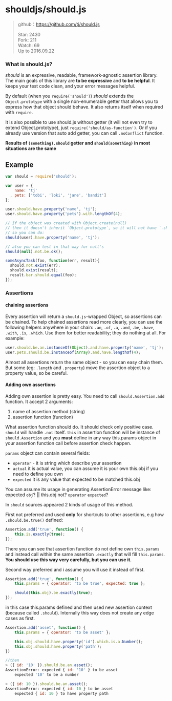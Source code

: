 # shouldjs/should.js

> github：https://github.com/tj/should.js    
> 
> Star: 2430  
> Fork: 211  
> Watch: 69    
> Up to 2016.09.22


### What is should.js?

_should_ is an expressive, readable, framework-agnostic assertion library. The main goals of this library are __to be expressive__ and __to be helpful__. It keeps your test code clean, and your error messages helpful.

By default (when you `require('should')`) _should_ extends the `Object.prototype` with a single non-enumerable getter that allows you to express how that object should behave. It also returns itself when required with `require`.

It is also possible to use should.js without getter (it will not even try to extend Object.prototype), just `require('should/as-function')`. Or if you already use version that auto add getter, you can call `.noConflict` function.

**Results of `(something).should` getter and `should(something)` in most situations are the same**

## Example
```javascript
var should = require('should');

var user = {
    name: 'tj'
  , pets: ['tobi', 'loki', 'jane', 'bandit']
};

user.should.have.property('name', 'tj');
user.should.have.property('pets').with.lengthOf(4);

// If the object was created with Object.create(null)
// then it doesn't inherit `Object.prototype`, so it will not have `.should` getter
// so you can do:
should(user).have.property('name', 'tj');

// also you can test in that way for null's
should(null).not.be.ok();

someAsyncTask(foo, function(err, result){
  should.not.exist(err);
  should.exist(result);
  result.bar.should.equal(foo);
});
```

### Assertions
#### chaining assertions

Every assertion will return a `should.js`-wrapped Object, so assertions can be chained.
To help chained assertions read more clearly, you can use the following helpers anywhere in your chain: `.an`, `.of`, `.a`, `.and`, `.be`, `.have`, `.with`, `.is`, `.which`. Use them for better readability; they do nothing at all.
For example:
```js
user.should.be.an.instanceOf(Object).and.have.property('name', 'tj');
user.pets.should.be.instanceof(Array).and.have.lengthOf(4);
```
Almost all assertions return the same object - so you can easy chain them. But some (eg: `.length` and `.property`) move the assertion object to a property value, so be careful.

#### Adding own assertions

Adding own assertion is pretty easy. You need to call `should.Assertion.add` function. It accept 2 arguments:

1. name of assertion method (string)
2. assertion function (function)

What assertion function should do. It should check only positive case. `should` will handle `.not` itself.
`this` in assertion function will be instance of `should.Assertion` and you **must** define in any way this.params object
 in your assertion function call before assertion check happen.

`params` object can contain several fields:

- `operator` - it is string which describe your assertion
- `actual` it is actual value, you can assume it is your own this.obj if you need to define you own
- `expected` it is any value that expected to be matched this.obj

You can assume its usage in generating AssertionError message like: expected `obj`? || this.obj not? `operator` `expected`?

In `should` sources appeared 2 kinds of usage of this method.

First not preferred and used **only** for shortcuts to other assertions, e.g how `.should.be.true()` defined:

```javascript
Assertion.add('true', function() {
    this.is.exactly(true);
});
```
There you can see that assertion function do not define own `this.params` and instead call within the same assertion `.exactly`
that will fill `this.params`. **You should use this way very carefully, but you can use it**.

Second way preferred and i assume you will use it instead of first.

```javascript
Assertion.add('true', function() {
    this.params = { operator: 'to be true', expected: true };

    should(this.obj).be.exactly(true);
});
```
in this case this.params defined and then used new assertion context (because called `.should`). Internally this way does not
 create any edge cases as first.

```javascript
Assertion.add('asset', function() {
    this.params = { operator: 'to be asset' };

    this.obj.should.have.property('id').which.is.a.Number();
    this.obj.should.have.property('path');
})

//then
> ({ id: '10' }).should.be.an.asset();
AssertionError: expected { id: '10' } to be asset
    expected '10' to be a number

> ({ id: 10 }).should.be.an.asset();
AssertionError: expected { id: 10 } to be asset
    expected { id: 10 } to have property path
```
